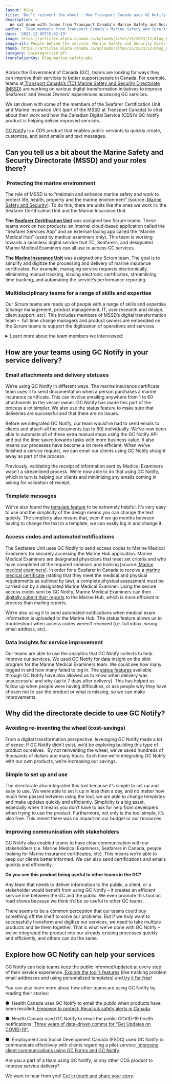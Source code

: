 ```yaml
---
layout: blog
title: 'Don’t reinvent the wheel : How Transport Canada uses GC Notify'
description: >-
  We sat down with teams from Transport Canada’s Marine Safety and Security Directorate (MSSD) to discuss how they’re using GC Notify to improve services for Seafarers and Vessel Owners.
author: 'Team members from Transport Canada’s Marine Safety and Security Directorate (MSSD)'
date: '2023-12-05T15:02:19'
image: https://articles.alpha.canada.ca/uploads/sites/25/2023/12/Blog_PBS_MarineSafetySecurityTransportCanada_EN.jpg
image-alt: People behind the service. Marine Safety and Security Directorate (MSSD) Seafarer Certification Unit and Marine Insurance Unit on a blue water background with a black and white lifesaver.
thumb: https://articles.alpha.canada.ca/uploads/sites/25/2023/12/Blog_PBS_MarineSafetySecurityTransportCanada_EN.jpg
category: Uncategorized @fr
translationKey: blog-marine-safety-pbs
---
```


<p>Across the Government of Canada (GC), teams are looking for ways they can improve their services to better support people in Canada. For example, teams at<a href="https://tc.canada.ca/en/marine-transportation/marine-safety/marine-safety-security" target="_blank" rel="noreferrer noopener"> Transport Canada&#8217;s (TC) Marine Safety and Security Directorate (MSSD)</a> are working on various digital transformation initiatives to improve Seafarers&#8217; and Vessel Owners’ experiences accessing GC services.</p>



<p>We sat down with some of the members of the Seafarer Certification Unit and Marine Insurance Unit (part of the MSSD at Transport Canada) to chat about their work and how the Canadian Digital Service (CDS)’s GC Notify product is helping deliver improved services.</p>



<p><a href="https://notification.canada.ca/features?utm_source=Blog&amp;utm_medium=Mailchimp&amp;utm_campaign=MSSD&amp;utm_id=MSSD+blog&amp;utm_content=EN" target="_blank" rel="noreferrer noopener">GC Notify</a> is a CDS product that enables public servants to quickly create, customize, and send emails and text messages.</p>



<h2 class="wp-block-heading" id="h-can-you-tell-us-a-bit-about-the-marine-safety-and-security-directorate-mssd-and-your-roles-there"><strong>Can you tell us a bit about the Marine Safety and Security Directorate (MSSD) and your roles there?</strong></h2>



<h3 class="wp-block-heading" id="h-nbsp-protecting-the-marine-environment"><strong>&nbsp;Protecting the marine environment</strong></h3>



<p>The role of MSSD is to “maintain and enhance marine safety and work to protect life, health, property and the marine environment” [source:<a href="https://tc.canada.ca/en/marine-transportation/marine-safety/marine-safety-security" target="_blank" rel="noreferrer noopener"> Marine Safety and Security</a>]. To do this, there are units like the ones we work in: the Seafarer Certification Unit and the Marine Insurance Unit.</p>



<p><strong>The</strong><a href="https://tc.canada.ca/en/marine-transportation/seafarer-certification" target="_blank" rel="noreferrer noopener"><strong> Seafarer Certification Unit</strong></a><strong> </strong>was assigned two Scrum teams. These teams work on two products: an internal cloud-based application called the “Seafarer Services App” and an external-facing app called the “Marine Medical Hub” (used by medical examiners only). This team is working towards a seamless digital service that TC, Seafarers, and designated Marine Medical Examiners can all use to access GC services.</p>



<p><strong>The </strong><a href="https://tc.canada.ca/en/marine-transportation/marine-pollution-environmental-response/marine-insurance-certificate" target="_blank" rel="noreferrer noopener"><strong>Marine Insurance Unit</strong></a><strong> </strong>was assigned one Scrum team. The goal is to simplify and digitize the processing and delivery of marine insurance certificates. For example, managing service requests electronically, eliminating manual tracking, issuing electronic certificates, streamlining time tracking, and automating the service’s performance reporting.</p>



<h3 class="wp-block-heading"><strong>Multidisciplinary teams for a range of skills and expertise</strong></h3>



<p>Our Scrum teams are made up of people with a range of skills and expertise (change management, product management, IT, user research and design, client support, etc). This includes members of MSSD’s digital transformation team –&nbsp; full time change managers and product owners are embedded on the Scrum teams to support the digitization of operations and services.</p>



<details class="wp-block-cds-snc-accordion"><summary> Learn more about the team members we interviewed:</summary>
<p><strong>Hugo Pellerin (Change Manager and Digital Transformation Advisor)</strong> is part of MSSD’s transformation team and has extensive experience working on various transformation initiatives. Hugo acts as senior advisor for the implementation of MSSD’s digital strategy. He is trained and certified in change management, and he also supports the Seafarer Certification Unit in the adoption of their new and improved business processes and IT solutions.</p>



<p><strong>Shailen Parbhoo (Product Strategist </strong>– <strong>Seafarer Services)</strong> is a consultant with years of experience working on digital transformation initiatives in the private and public sector. Shailen also has experience in leading multiple product owners through building strategies and roadmaps to focus on delivering value and is agile certified in product management principles.</p>



<p><strong>Louis Fahrendorff (Product Owner – Seafarer Services)</strong> is part of MSSD’s transformation team and has experience working with development teams and UX designers in the private and public sectors. Louis has also developed and implemented product visions for various types of services and programs, including products and services to support the directorate, businesses, and citizens.</p>



<p><strong>Michael Peter Barker (Product Owner &#8211; Seafarer Services)</strong> is part of the Seafarer Certification Unit and acts as a subject matter expert to guide the team in developing products. Michael takes his experience as an engineer at sea and mariner to help the unit chart a new course of change at TC.</p>



<p><strong>Katsiaryna Haisionak (UX Researcher – Seafarer Services)</strong> is a consultant who uncovers user behaviours, needs, and motivations to make products more intuitive and user-friendly. Katsiaryna has many years of experience in user research and service design in the private and public sectors, as well as experience in product design.</p>



<p><strong>Cody Giroux (Product Owner – Marine insurance certification )</strong> is part of MSSD’s transformation team and has experience working with Scrum teams and UX designers in the private and public sectors. Cody has developed and implemented product vision for various types of services and programs including products and services to support the directorates, businesses, and citizens.</p>



<p><strong>Daniel Bou-Mitry (Client Support Coordinator – Marine Medical Unit) </strong>is the<strong> </strong>main contact with the designated marine medical examiners.</p>



<p><strong>Isabelle Sabourin (Change Management Advisor – Marine Insurance Certification) </strong>is part of MSSD’s transformation team and has experience implementing digital operations and online services within TC. Trained and certified in change management, she supports the Marine Insurance Unit in the adoption of their new and improved business processes and IT solutions.</p>



<p><strong>Timothy Blake</strong> (<strong>Tech Advisor – Marine Insurance certification</strong> ) is a consultant who provides expert knowledge and guidance in the development of IT solutions. This involves reviewing reports, research materials, or other documents for technical accuracy.</p>



<p><strong>Carl Lévesque (Manager, MSS Digital Modernization Team</strong>) has extensive experience in change management and transformation teams. He’s responsible for overall management of the digital transformation and change management for the Marine Safety and Security Digital Modernization team.<br><br><strong>Xinran Wang (Acting Team Lead/UX Designer </strong>–<strong> Cargo/Port State )</strong> does the research and proposes interface models to improve user experience. As acting team lead, she facilitates project team meetings.</p>
</details>



<h2 class="wp-block-heading"><strong>How are your teams using GC Notify in your service delivery?</strong></h2>



<h3 class="wp-block-heading"><strong>Email attachments and delivery statuses</strong></h3>



<p>We’re using GC Notify in different ways. The marine insurance certificate team uses it to send documentation when a person purchases a marine insurance certificate. This can involve emailing anywhere from 1 to 60 attachments to the vessel owner. GC Notify has made this part of the process a lot simpler. We also use the status feature to make sure that deliveries are successful and that there are no issues.</p>



<p>Before we integrated GC Notify, our team would’ve had to send emails to clients and attach all the documents (up to 60) individually. We’ve now been able to automate all of these extra manual steps using the GC Notify API and put the time saved towards tasks with more business value. It also means our processes have become a lot more efficient. When we’ve finished a service request, we can email our clients using GC Notify straight away as part of the process.</p>



<p>Previously, validating the receipt of information sent by Medical Examiners wasn’t a streamlined process. We’re now able to do that using GC Notify, which in turn is helping our clients and minimizing any emails coming in asking for validation of receipt.</p>



<h3 class="wp-block-heading"><strong>Template messages</strong></h3>



<p>We’ve also found the <a href="https://notification.canada.ca/formatting-emails" target="_blank" rel="noreferrer noopener">template feature</a> to be extremely helpful. It’s very easy to use and the simplicity of the design means you can change the text quickly. The simplicity also means that, even if we go months between having to change the text in a template, we can easily log in and change it.</p>



<h3 class="wp-block-heading"><strong>Access codes and automated notifications</strong></h3>



<p>The Seafarers Unit uses GC Notify to send access codes to Marine Medical Examiners for securely accessing the Marine Hub application. Marine Medical Examiners are designated physicians that meet set criteria and who have completed all the required seminars and training [source:<a href="https://tc.canada.ca/en/marine-transportation/seafarer-certification/marine-medical-examiners#designation" target="_blank" rel="noreferrer noopener"> Marine medical examiners</a>]. In order for a Seafarer in Canada to receive a<a href="https://tc.canada.ca/en/marine-transportation/marine-training-certification-individuals/how-obtain-canadian-marine-medical-certificate"> marine medical certificate</a> (stating that they meet the medical and physical requirements as outlined by law), a complete physical assessment must be carried out by a designated Marine Medical Examiner. Using the secure access codes sent by GC Notify, Marine Medical Examiners can then<a href="https://tc.canada.ca/en/marine-transportation/seafarer-certification/marine-medical-examiners#modernizing" target="_blank" rel="noreferrer noopener"> digitally submit their reports</a> to the Marine Hub, which is more efficient to process than mailing reports.</p>



<p>We’re also using it to send automated notifications when medical exam information is uploaded to the Marine Hub. The status feature allows us to troubleshoot when access codes weren’t received (i.e. full inbox, wrong email address, etc).</p>



<h3 class="wp-block-heading"><strong>Data insights for service improvement</strong></h3>



<p>Our teams are able to use the analytics that GC Notify collects to help improve our services. We used GC Notify for data insight on the pilot program for the Marine Medical Examiners team. We could see how many logged in and how many failed to log in. The <a href="https://notification.canada.ca/understanding-delivery-and-failure" target="_blank" rel="noreferrer noopener">status features</a> available through GC Notify have also allowed us to know when delivery was unsuccessful and why (up to 7 days after delivery). This has helped us follow up when people were having difficulties, or ask people why they have chosen not to use the product or what is missing, so we can make improvements.</p>



<h2 class="wp-block-heading"><strong>Why did the directorate decide to use GC Notify?</strong></h2>



<h3 class="wp-block-heading"><strong>Avoiding re-inventing the wheel (cost-savings)</strong></h3>



<p>From a digital transformation perspective, leveraging GC Notify made a lot of sense. If GC Notify didn’t exist, we’d be exploring building this type of product ourselves.&nbsp; By not reinventing the wheel, we’ve saved hundreds of thousands of dollars and many hours. Each time we’re integrating GC Notify with our own products, we’re increasing our savings.</p>



<h3 class="wp-block-heading"><strong>Simple to set up and use</strong></h3>



<p>The directorate also integrated this tool because it’s simple to set up and easy to use. We were able to set it up in less than a day, and no matter how much time passed between using the tool, we are able to change templates and make updates quickly and efficiently. Simplicity is a big asset, especially when it means you don’t have to ask for help from developers when trying to use the product. Furthermore, not only is the tool simple, it’s also free. This meant there was no impact on our budget or our resources.</p>



<h3 class="wp-block-heading"><strong>Improving communication with stakeholders</strong></h3>



<p>GC Notify also enabled teams to have clear communication with our stakeholders (i.e. Marine Medical Examiners, Seafarers in Canada, people looking for Marine Insurance certificates, etc). This means we’re able to keep our clients better informed. We can also send certifications and emails quickly and efficiently.</p>



<p><strong>Do you see this product being useful to other teams in the GC?</strong></p>



<p>Any team that needs to deliver information to the public, a client, or a stakeholder would benefit from using GC Notify – it creates an efficient service line between the GC and the public. We even promote this tool on road shows because we think it’d be so useful to other GC teams.</p>



<p>There seems to be a common perception that our teams could buy something off the shelf to solve our problems. But if we truly want to successfully transform and digitize our services, we need to take multiple products and tie them together. That is what we’ve done with GC Notify – we’ve integrated the product into our already existing processes quickly and efficiently, and others can do the same.</p>



<h2 class="wp-block-heading"><strong>Explore how GC Notify can help your services</strong></h2>



<p>GC Notify can help teams keep the public informed/updated at every step of their service experience.<a href="https://notification.canada.ca/features" target="_blank" rel="noreferrer noopener"> Explore the tool’s features</a> (like tracking problem email addresses and using personalized templates) and<a href="https://notification.canada.ca/register?utm_source=Blog&amp;utm_medium=Mailchimp&amp;utm_campaign=MSSD&amp;utm_id=MSSD+blog&amp;utm_content=EN" target="_blank" rel="noreferrer noopener"> try it for free</a>!&nbsp;</p>



<p>You can also learn more about how other teams are using GC Notify by reading their stories:</p>



<p>●&nbsp; Health Canada uses GC Notify to email the public when products have been recalled:<a href="https://digital.canada.ca/2022/07/05/empower-to-protect-recalls-safety-alerts-in-canada/" target="_blank" rel="noreferrer noopener"> Empower to protect: Recalls &amp; safety alerts in Canada</a>.</p>



<p>●&nbsp; Health Canada used GC Notify to email the public COVID-19 health notifications:<a href="https://digital.canada.ca/2023/03/23/three-years-of-data-driven-comms-for-get-updates-on-covid-19/" target="_blank" rel="noreferrer noopener"> Three years of data-driven comms for “Get Updates on COVID-19”.</a></p>



<p>●&nbsp; Employment and Social Development Canada (ESDC) used GC Notify to communicate effectively with clients regarding a pilot service:<a href="https://digital.canada.ca/2022/12/15/improving-client-communications-using-gc-forms-and-gc-notify/" target="_blank" rel="noreferrer noopener"> Improving client communications using GC Forms and GC Notify</a>.</p>



<p>Are you a part of a team using GC Notify, or any other CDS product to improve service delivery?</p>



<p>We want to hear from you! <a href="mailto:cds-snc@servicecanada.gc.ca">Get in touch and share your story</a>. </p>

